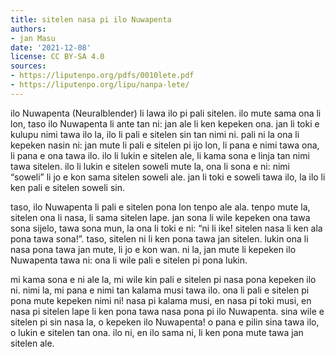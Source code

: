 ```yaml
---
title: sitelen nasa pi ilo Nuwapenta
authors:
- jan Masu
date: '2021-12-08'
license: CC BY-SA 4.0
sources:
- https://liputenpo.org/pdfs/0010lete.pdf
- https://liputenpo.org/lipu/nanpa-lete/
---
```


ilo Nuwapenta (Neuralblender) li lawa ilo pi pali sitelen. ilo mute sama ona li lon, taso ilo Nuwapenta li ante tan ni: jan ale li ken kepeken ona. jan li toki e kulupu nimi tawa ilo la, ilo li pali e sitelen sin tan nimi ni. pali ni la ona li kepeken nasin ni: jan mute li pali e sitelen pi ijo lon, li pana e nimi tawa ona, li pana e ona tawa ilo. ilo li lukin e sitelen ale, li kama sona e linja tan nimi tawa sitelen. ilo li lukin e sitelen soweli mute la, ona li sona e ni: nimi “soweli” li jo e kon sama sitelen soweli ale. jan li toki e soweli tawa ilo, la ilo li ken pali e sitelen soweli sin.

taso, ilo Nuwapenta li pali e sitelen pona lon tenpo ale ala. tenpo mute la, sitelen ona li nasa, li sama sitelen lape. jan sona li wile kepeken ona tawa sona sijelo, tawa sona mun, la ona li toki e ni: “ni li ike! sitelen nasa li ken ala pona tawa sona!”. taso, sitelen ni li ken pona tawa jan sitelen. lukin ona li nasa pona tawa jan mute, li jo e kon wan. ni la, jan mute li kepeken ilo Nuwapenta tawa ni: ona li wile pali e sitelen pi pona lukin.

mi kama sona e ni ale la, mi wile kin pali e sitelen pi nasa pona kepeken ilo ni. nimi la, mi pana e nimi tan kalama musi tawa ilo. ona li pali e sitelen pi pona mute kepeken nimi ni! nasa pi kalama musi, en nasa pi toki musi, en nasa pi sitelen lape li ken pona tawa nasa pona pi ilo Nuwapenta. sina wile e sitelen pi sin nasa la, o kepeken ilo Nuwapenta! o pana e pilin sina tawa ilo, o lukin e sitelen tan ona. ilo ni, en ilo sama ni, li ken pona mute tawa jan sitelen ale.